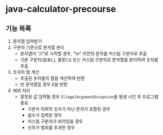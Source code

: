 # java-calculator-precourse

## 기능 목록

1. 문자열 입력받기
2. 구분자 기준으로 문자열 분리
    - 문자열이 "//"로 시작할 경우, "\n" 이전의 문자를 커스텀 구분자로 추출
    - 기본 구분자(쉼표(,), 콜론(:)) 또는 커스텀 구분자로 문자열을 분리하여 숫자를 추출
3. 숫자의 합 계산
    - 추출된 숫자들의 합을 계산하여 반환
    - 빈 문자열일 경우 0을 반환
4. 예외 처리
    - 잘못된 값 입력될 경우 `IllegalArgumentException`을 발생 시킨 후 프로그램 종료
        - 구분자 이외의 숫자가 아닌 문자가 포함된 경우
        - 음수가 입력된 경우
        - 커스텀 구분자가 비어있을 경우
        - 숫자가 범위를 초과한 경우